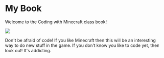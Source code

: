 # My Book

Welcome to the Coding with Minecraft class book!

![](./images/bulldog.gif)

Don't be afraid of code! If you like Minecraft then this will be an interesting way to do new stuff in the game. If you don't know you like to code yet, then look out! It's addicting.
